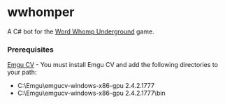 wwhomper
================

A C# bot for the [Word Whomp Underground](http://www.bigfishgames.com/download-games/4900/word-whomp-underground/index.html) game.

### Prerequisites

[Emgu CV](http://sourceforge.net/projects/emgucv/files/emgucv/2.4.2/libemgucv-windows-x86-gpu-2.4.2.1777.exe/download) - You must install Emgu CV and add the following directories to your path:
* C:\Emgu\emgucv-windows-x86-gpu 2.4.2.1777
* C:\Emgu\emgucv-windows-x86-gpu 2.4.2.1777\bin
